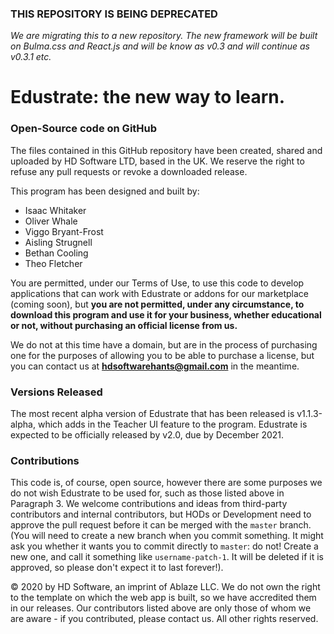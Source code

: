 ### THIS REPOSITORY IS BEING DEPRECATED
_We are migrating this to a new repository. The new framework will be built on Bulma.css and React.js and will be know as v0.3 and will continue as v0.3.1 etc._

# Edustrate: the new way to learn.
### Open-Source code on GitHub

The files contained in this GitHub repository have been created, shared and uploaded by HD Software LTD, based in the UK. We reserve the right to refuse any pull requests or revoke a downloaded release.

This program has been designed and built by:
* Isaac Whitaker
* Oliver Whale
* Viggo Bryant-Frost
* Aisling Strugnell
* Bethan Cooling
* Theo Fletcher

You are permitted, under our Terms of Use, to use this code to develop applications that can work with Edustrate or addons for our marketplace (coming soon), but **you are not permitted, under any circumstance, to download this program and use it for your business, whether educational or not, without purchasing an official license from us.**

We do not at this time have a domain, but are in the process of purchasing one for the purposes of allowing you to be able to purchase a license, but you can contact us at **hdsoftwarehants@gmail.com** in the meantime.

### Versions Released
The most recent alpha version of Edustrate that has been released is v1.1.3-alpha, which adds in the Teacher UI feature to the program. Edustrate is expected to be officially released by v2.0, due by December 2021.

### Contributions
This code is, of course, open source, however there are some purposes we do not wish Edustrate to be used for, such as those listed above in Paragraph 3. We welcome contributions and ideas from third-party contributors and internal contributors, but HODs or Development need to approve the pull request before it can be merged with the `master` branch. (You will need to create a new branch when you commit something. It might ask you whether it wants you to commit directly to `master`: do not! Create a new one, and call it something like `username-patch-1`. It will be deleted if it is approved, so please don't expect it to last forever!).

&COPY; 2020 by HD Software, an imprint of Ablaze LLC. We do not own the right to the template on which the web app is built, so we have accredited them in our releases. Our contributors listed above are only those of whom we are aware - if you contributed, please contact us. All other rights reserved.
